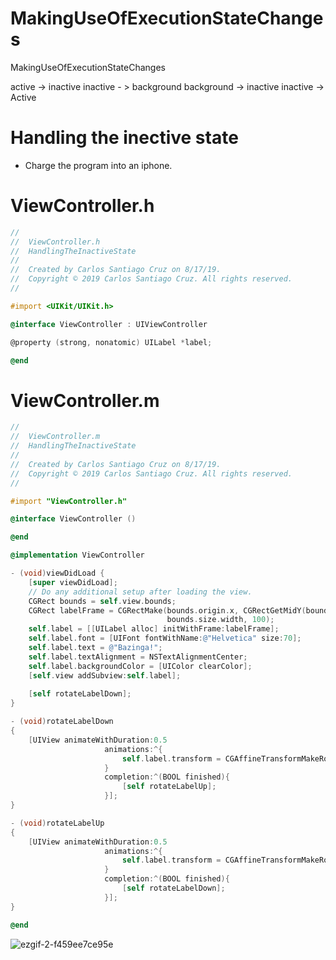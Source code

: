 # MakingUseOfExecutionStateChanges
MakingUseOfExecutionStateChanges

active -> inactive
inactive - > background
background -> inactive
inactive -> Active

# Handling the inective state

- Charge the program into an iphone.

# ViewController.h

``` objective-c
//
//  ViewController.h
//  HandlingTheInactiveState
//
//  Created by Carlos Santiago Cruz on 8/17/19.
//  Copyright © 2019 Carlos Santiago Cruz. All rights reserved.
//

#import <UIKit/UIKit.h>

@interface ViewController : UIViewController

@property (strong, nonatomic) UILabel *label;

@end
```

# ViewController.m

``` objective-c
//
//  ViewController.m
//  HandlingTheInactiveState
//
//  Created by Carlos Santiago Cruz on 8/17/19.
//  Copyright © 2019 Carlos Santiago Cruz. All rights reserved.
//

#import "ViewController.h"

@interface ViewController ()

@end

@implementation ViewController

- (void)viewDidLoad {
    [super viewDidLoad];
    // Do any additional setup after loading the view.
    CGRect bounds = self.view.bounds;
    CGRect labelFrame = CGRectMake(bounds.origin.x, CGRectGetMidY(bounds) - 50,
                                   bounds.size.width, 100);
    self.label = [[UILabel alloc] initWithFrame:labelFrame];
    self.label.font = [UIFont fontWithName:@"Helvetica" size:70];
    self.label.text = @"Bazinga!";
    self.label.textAlignment = NSTextAlignmentCenter;
    self.label.backgroundColor = [UIColor clearColor];
    [self.view addSubview:self.label];
    
    [self rotateLabelDown];
}

- (void)rotateLabelDown
{
    [UIView animateWithDuration:0.5
                     animations:^{
                         self.label.transform = CGAffineTransformMakeRotation(M_PI);
                     }
                     completion:^(BOOL finished){
                         [self rotateLabelUp];
                     }];
}

- (void)rotateLabelUp
{
    [UIView animateWithDuration:0.5
                     animations:^{
                         self.label.transform = CGAffineTransformMakeRotation(0);
                     }
                     completion:^(BOOL finished){
                         [self rotateLabelDown];
                     }];
}

@end
```

![ezgif-2-f459ee7ce95e](https://user-images.githubusercontent.com/24994818/63232364-d9adcf00-c1ec-11e9-8cf6-515213a01d83.gif)

